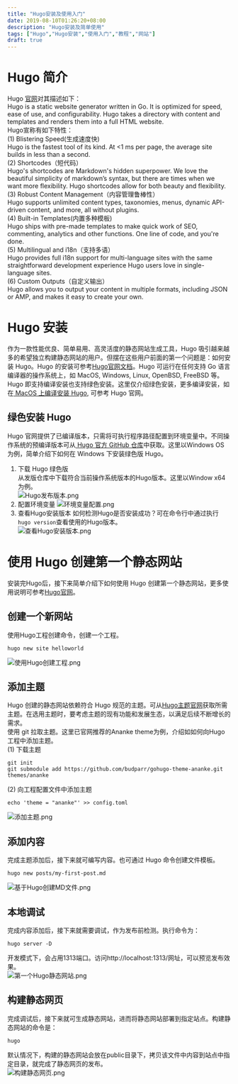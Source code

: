 ```yaml
---
title: "Hugo安装及使用入门"
date: 2019-08-10T01:26:20+08:00
description: "Hugo安装及简单使用"
tags: ["Hugo","Hugo安装","使用入门","教程","网站"]
draft: true
---
```

# Hugo 简介
Hugo [官网](https://gohugo.io/)对其描述如下：  
Hugo is a static website generator written in Go. It is optimized for speed, ease of use, and configurability. Hugo takes a directory with content and templates and renders them into a full HTML website.  
Hugo宣称有如下特性：  
(1) Blistering Speed(生成速度快)   
Hugo is the fastest tool of its kind. At <1 ms per page, the average site builds in less than a second.  
(2) Shortcodes（短代码）  
Hugo's shortcodes are Markdown's hidden superpower. We love the beautiful simplicity of markdown’s syntax, but there are times when we want more flexibility. Hugo shortcodes allow for both beauty and flexibility.  
(3) Robust Content Management（内容管理鲁棒性）  
Hugo supports unlimited content types, taxonomies, menus, dynamic API-driven content, and more, all without plugins.  
(4) Built-in Templates(内置多种模板)  
Hugo ships with pre-made templates to make quick work of SEO, commenting, analytics and other functions. One line of code, and you're done.  
(5) Multilingual and i18n（支持多语）  
Hugo provides full i18n support for multi-language sites with the same straightforward development experience Hugo users love in single-language sites.  
(6) Custom Outputs（自定义输出）  
Hugo allows you to output your content in multiple formats, including JSON or AMP, and makes it easy to create your own.  
# Hugo 安装  
作为一款性能优良、简单易用、高灵活度的静态网站生成工具，Hugo 吸引越来越多的希望独立构建静态网站的用户。但摆在这些用户前面的第一个问题是：如何安装 Hugo。Hugo 的安装可参考[Hugo官网文档](https://gohugo.io/getting-started/installing/)。Hugo 可运行在任何支持 Go 语言编译器的操作系统上，如 MacOS, Windows, Linux, OpenBSD, FreeBSD 等。  
Hugo 即支持编译安装也支持绿色安装。这里仅介绍绿色安装，更多编译安装，如在[ MacOS 上编译安装 Hugo](https://gohugo.io/getting-started/installing/#homebrew-macos), 可参考 Hugo 官网。  
## 绿色安装 Hugo
Hugo 官网提供了已编译版本，只需将可执行程序路径配置到环境变量中。不同操作系统的预编译版本可从[ Hugo 官方 GitHub 仓库](https://github.com/gohugoio/hugo/releases)中获取。这里以Windows OS 为例，简单介绍下如何在 Windows 下安装绿色版 Hugo。  
1. 下载 Hugo 绿色版  
从发版仓库中下载符合当前操作系统版本的Hugo版本。这里以Window x64为例。  
![Hugo发布版本.png](./img/Hugo发布版本.png)
2. 配置环境变量
![环境变量配置.png](./img/环境变量配置.png)
3. 查看Hugo安装版本
如何检测Hugo是否安装成功？可在命令行中通过执行`` hugo version ``查看使用的Hugo版本。  
![查看Hugo安装版本.png](./img/查看Hugo安装版本.png)  
# 使用 Hugo 创建第一个静态网站
安装完Hugo后，接下来简单介绍下如何使用 Hugo 创建第一个静态网站，更多使用说明可参考[Hugo官网](https://gohugo.io/getting-started/quick-start/)。  
## 创建一个新网站  
使用Hugo工程创建命令，创建一个工程。  
```
hugo new site helloworld
```
![使用Hugo创建工程.png](./img/使用Hugo创建工程.png)  
## 添加主题  
Hugo 创建的静态网站依赖符合 Hugo 规范的主题。可从[Hugo主题官网](https://themes.gohugo.io/)获取所需主题。在选用主题时，要考虑主题的现有功能和发展生态，以满足后续不断增长的需求。  
使用 git 拉取主题。这里已官网推荐的Ananke theme为例，介绍如如何向Hugo工程中添加主题。  
(1) 下载主题
``` 
git init
git submodule add https://github.com/budparr/gohugo-theme-ananke.git themes/ananke
```  
(2) 向工程配置文件中添加主题
```
echo 'theme = "ananke"' >> config.toml
```
![添加主题.png](./img/添加主题.png)  
## 添加内容
完成主题添加后，接下来就可编写内容。也可通过 Hugo 命令创建文件模板。
```
hugo new posts/my-first-post.md
```
![基于Hugo创建MD文件.png](./img/基于Hugo创建MD文件.png)  
## 本地调试
完成内容添加后，接下来就需要调试，作为发布前检测。执行命令为：  
```
hugo server -D
```
开发模式下，会占用1313端口。访问http://localhost:1313/网址，可以预览发布效果。  
![第一个Hugo静态网站.png](./img/第一个Hugo静态网站.png)
## 构建静态网页
完成调试后，接下来就可生成静态网站，进而将静态网站部署到指定站点。构建静态网站的命令是：
```
hugo
```
默认情况下，构建的静态网站会放在public目录下，拷贝该文件中内容到站点中指定目录，就完成了静态网页的发布。  
![构建静态网页.png](./img/构建静态网页.png)